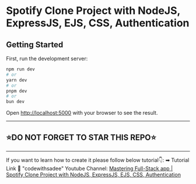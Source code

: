 # Spotify Clone Project with NodeJS, ExpressJS, EJS, CSS, Authentication

## Getting Started

First, run the development server:

```bash
npm run dev
# or
yarn dev
# or
pnpm dev
# or
bun dev
```

Open [http://localhost:5000](http://localhost:5000) with your browser to see the result.

---

## ⭐DO NOT FORGET TO STAR THIS REPO⭐

---

If you want to learn how to create it please follow below tutorial👇:
➡ Tutorial Link 💚 "codewithsadee" Youtube Channel: [Mastering Full-Stack app | Spotify Clone Project with NodeJS, ExpressJS, EJS, CSS, Authentication](https://www.youtube.com/watch?v=Ms5Uhj87XsE)
